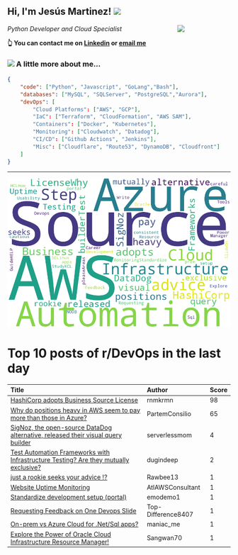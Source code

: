 <!--
**jmartinezl/jmartinezl** is a ✨ _special_ ✨ repository because its `README.md` (this file) appears on your GitHub profile.

Here are some ideas to get you started:

- 🔭 I’m currently working on ...
- 🌱 I’m currently learning ...
- 👯 I’m looking to collaborate on ...
- 🤔 I’m looking for help with ...
- 💬 Ask me about ...
- 📫 How to reach me: ...
- 😄 Pronouns: ...
- ⚡ Fun fact: ...
-->

<h2>Hi, I'm Jesús Martinez! <img src="https://media.giphy.com/media/WUlplcMpOCEmTGBtBW/giphy.gif" width="30"> </h2>
<img align='right' src="https://media.giphy.com/media/NytMLKyiaIh6VH9SPm/giphy.gif" width="120">
<p><em>Python Developer and Cloud Specialist
</em></p>

**👆 You can contact me on [Linkedin](https://www.linkedin.com/in/jes%C3%BAs-martinez-2b7b10104/) or [email me](mailto:jesus.mtz.lorenzo@gmail.com)**

### <img src="https://media.giphy.com/media/VgCDAzcKvsR6OM0uWg/giphy.gif" width="50"> A little more about me...  

```json
{
    "code": ["Python", "Javascript", "GoLang","Bash"],
    "databases": ["MySQL", "SQLServer", "PostgreSQL","Aurora"],
    "devOps": [
        "Cloud Platforms": ["AWS", "GCP"],
        "IaC": ["Terraform", "CloudFormation", "AWS SAM"],
        "Containers": ["Docker", "Kubernetes"],
        "Monitoring": ["Cloudwatch", "Datadog"],
        "CI/CD": ["Github Actions", "Jenkins"],
        "Misc": ["Cloudflare", "Route53", "DynamoDB", "Cloudfront"]
    ]
}
```
---

![Wordcloud](./cloud.png)

# Top 10 posts of r/DevOps in the last day

| Title | Author | Score |
|:---|:---|:---|
| [HashiCorp adopts Business Source License](https://www.reddit.com/r/devops/comments/15nq283/hashicorp_adopts_business_source_license/) | rnmkrmn | 98 |
| [Why do positions heavy in AWS seem to pay more than those in Azure?](https://www.reddit.com/r/devops/comments/15nes6m/why_do_positions_heavy_in_aws_seem_to_pay_more/) | PartemConsilio | 65 |
| [SigNoz, the open-source DataDog alternative, released their visual query builder](https://www.reddit.com/r/devops/comments/15nj3h3/signoz_the_opensource_datadog_alternative/) | serverlessmom | 4 |
| [Test Automation Frameworks with Infrastructure Testing? Are they mutually exclusive?](https://www.reddit.com/r/devops/comments/15nkyby/test_automation_frameworks_with_infrastructure/) | dugindeep | 2 |
| [just a rookie seeks your advice !?](https://www.reddit.com/r/devops/comments/15o3uen/just_a_rookie_seeks_your_advice/) | Rawbee13 | 1 |
| [Website Uptime Monitoring](https://www.reddit.com/r/devops/comments/15nf6ao/website_uptime_monitoring/) | AtlAWSConsultant | 1 |
| [Standardize development setup (portal)](https://www.reddit.com/r/devops/comments/15nf9g9/standardize_development_setup_portal/) | emodemo1 | 1 |
| [Requesting Feedback on One Devops Slide](https://www.reddit.com/r/devops/comments/15nujr2/requesting_feedback_on_one_devops_slide/) | Top-Difference8407 | 1 |
| [On-prem vs Azure Cloud for .Net/Sql apps?](https://www.reddit.com/r/devops/comments/15nyg5e/onprem_vs_azure_cloud_for_netsql_apps/) | maniac_me | 1 |
| [Explore the Power of Oracle Cloud Infrastructure Resource Manager!](https://www.reddit.com/r/devops/comments/15o4s16/explore_the_power_of_oracle_cloud_infrastructure/) | Sangwan70 | 1 |
